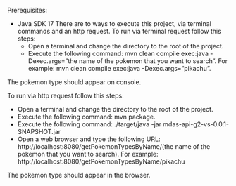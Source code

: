 Prerequisites:
- Java SDK 17
  There are to ways to execute this project, via terminal commands and an http request.
  To run via terminal request follow this steps:
  - Open a terminal and change the directory to the root of the project.
  - Execute the following command: mvn clean compile exec:java -Dexec.args=”the name of the pokemon that you want to search”. For example: mvn clean compile exec:java -Dexec.args=”pikachu”.

The pokemon type should appear on console.

To run via http request follow this steps:
-  Open a terminal and change the directory to the root of the project.
-  Execute the following command: mvn package.
- Execute the following command: ./target/java -jar mdas-api-g2-vs-0.0.1-SNAPSHOT.jar
- Open a web browser and type the following URL: http://localhost:8080/getPokemonTypesByName/(the name of the pokemon that you want to search). For example: http://localhost:8080/getPokemonTypesByName/pikachu
  
The pokemon type should appear in the browser.
